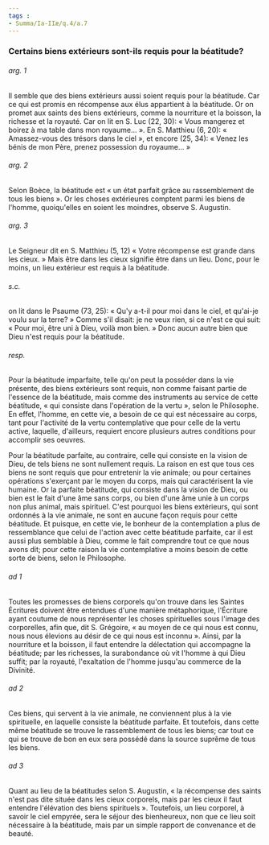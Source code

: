 ```yaml
---
tags : 
- Summa/Ia-IIæ/q.4/a.7
---
```


### Certains biens extérieurs sont-ils requis pour la béatitude?

###### arg. 1
Il semble que des biens extérieurs aussi soient requis pour la béatitude. Car ce qui est promis en récompense aux élus appartient à la béatitude. Or on promet aux saints des biens extérieurs, comme la nourriture et la boisson, la richesse et la royauté. Car on lit en S. Luc (22, 30): « Vous mangerez et boirez à ma table dans mon royaume... ». En S. Matthieu (6, 20): « Amassez-vous des trésors dans le ciel », et encore (25, 34): « Venez les bénis de mon Père, prenez possession du royaume... » 

###### arg. 2
Selon Boèce, la béatitude est « un état parfait grâce au rassemblement de tous les biens ». Or les choses extérieures comptent parmi les biens de l'homme, quoiqu'elles en soient les moindres, observe S. Augustin. 

###### arg. 3
Le Seigneur dit en S. Matthieu (5, 12) « Votre récompense est grande dans les cieux. » Mais être dans les cieux signifie être dans un lieu. Donc, pour le moins, un lieu extérieur est requis à la béatitude. 

###### s.c.
on lit dans le Psaume (73, 25): « Qu'y a-t-il pour moi dans le ciel, et qu'ai-je voulu sur la terre? » Comme s'il disait: je ne veux rien, si ce n'est ce qui suit: « Pour moi, être uni à Dieu, voilà mon bien. » Donc aucun autre bien que Dieu n'est requis pour la béatitude. 

###### resp.
Pour la béatitude imparfaite, telle qu'on peut la posséder dans la vie présente, des biens extérieurs sont requis, non comme faisant partie de l'essence de la béatitude, mais comme des instruments au service de cette béatitude, « qui consiste dans l'opération de la vertu », selon le Philosophe. En effet, l'homme, en cette vie, a besoin de ce qui est nécessaire au corps, tant pour l'activité de la vertu contemplative que pour celle de la vertu active, laquelle, d'ailleurs, requiert encore plusieurs autres conditions pour accomplir ses oeuvres. 

Pour la béatitude parfaite, au contraire, celle qui consiste en la vision de Dieu, de tels biens ne sont nullement requis. La raison en est que tous ces biens ne sont requis que pour entretenir la vie animale; ou pour certaines opérations s'exerçant par le moyen du corps, mais qui caractérisent la vie humaine. Or la parfaite béatitude, qui consiste dans la vision de Dieu, ou bien est le fait d'une âme sans corps, ou bien d'une âme unie à un corps non plus animal, mais spirituel. C'est pourquoi les biens extérieurs, qui sont ordonnés à la vie animale, ne sont en aucune façon requis pour cette béatitude. Et puisque, en cette vie, le bonheur de la contemplation a plus de ressemblance que celui de l'action avec cette béatitude parfaite, car il est aussi plus semblable à Dieu, comme le fait comprendre tout ce que nous avons dit; pour cette raison la vie contemplative a moins besoin de cette sorte de biens, selon le Philosophe. 

###### ad 1
Toutes les promesses de biens corporels qu'on trouve dans les Saintes Écritures doivent être entendues d'une manière métaphorique, l'Écriture ayant coutume de nous représenter les choses spirituelles sous l'image des corporelles, afin que, dit S. Grégoire, « au moyen de ce qui nous est connu, nous nous élevions au désir de ce qui nous est inconnu ». Ainsi, par la nourriture et la boisson, il faut entendre la délectation qui accompagne la béatitude; par les richesses, la surabondance où vit l'homme à qui Dieu suffit; par la royauté, l'exaltation de l'homme jusqu'au commerce de la Divinité. 

###### ad 2
Ces biens, qui servent à la vie animale, ne conviennent plus à la vie spirituelle, en laquelle consiste la béatitude parfaite. Et toutefois, dans cette même béatitude se trouve le rassemblement de tous les biens; car tout ce qui se trouve de bon en eux sera possédé dans la source suprême de tous les biens. 

###### ad 3
Quant au lieu de la béatitudes selon S. Augustin, « la récompense des saints n'est pas dite située dans les cieux corporels, mais par les cieux il faut entendre l'élévation des biens spirituels ». Toutefois, un lieu corporel, à savoir le ciel empyrée, sera le séjour des bienheureux, non que ce lieu soit nécessaire à la béatitude, mais par un simple rapport de convenance et de beauté. 

